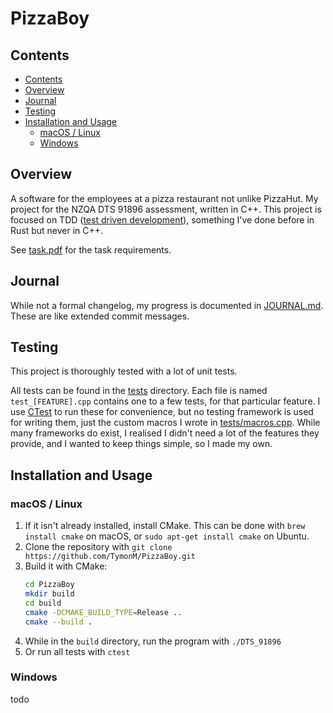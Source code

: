 # PizzaBoy
## Contents
- [Contents](#contents)
- [Overview](#overview)
- [Journal](#journal)
- [Testing](#testing)
- [Installation and Usage](#installation-and-usage)
  - [macOS / Linux](#macos--linux)
  - [Windows](#windows)

## Overview
A software for the employees at a pizza restaurant not unlike PizzaHut. My project for the NZQA DTS 91896 assessment, written in C++. This project is focused on TDD ([test driven development](https://en.wikipedia.org/wiki/Test-driven_development)), something I've done before in Rust but never in C++.

See [task.pdf](task.pdf) for the task requirements.

## Journal
While not a formal changelog, my progress is documented in [JOURNAL.md](JOURNAL.md). These are like extended commit messages.

## Testing
This project is thoroughly tested with a lot of unit tests.

All tests can be found in the [tests](tests) directory. Each file is named `test_[FEATURE].cpp` contains one to a few tests, for that particular feature. I use [CTest](https://cmake.org/cmake/help/latest/manual/ctest.1.html) to run these for convenience, but no testing framework is used for writing them, just the custom macros I wrote in [tests/macros.cpp](tests/macros.cpp). While many frameworks do exist, I realised I didn't need a lot of the features they provide, and I wanted to keep things simple, so I made my own.

## Installation and Usage
### macOS / Linux
1. If it isn't already installed, install CMake. This can be done with `brew install cmake` on macOS, or `sudo apt-get install cmake` on Ubuntu.
2. Clone the repository with `git clone https://github.com/TymonM/PizzaBoy.git`
3. Build it with CMake:
    ```bash
    cd PizzaBoy
    mkdir build
    cd build
    cmake -DCMAKE_BUILD_TYPE=Release ..
    cmake --build .
    ```
4. While in the `build` directory, run the program with `./DTS_91896`
5. Or run all tests with `ctest`

### Windows
todo
